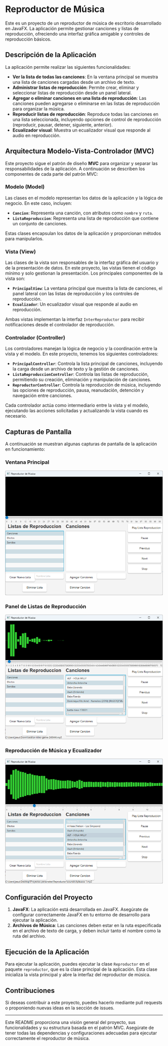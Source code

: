 # Reproductor de Música

Este es un proyecto de un reproductor de música de escritorio desarrollado en JavaFX. La aplicación permite gestionar canciones y listas de reproducción, ofreciendo una interfaz gráfica amigable y controles de reproducción básicos.

## Descripción de la Aplicación

La aplicación permite realizar las siguientes funcionalidades:

- **Ver la lista de todas las canciones**: En la ventana principal se muestra una lista de canciones cargadas desde un archivo de texto.
- **Administrar listas de reproducción**: Permite crear, eliminar y seleccionar listas de reproducción desde un panel lateral.
- **Agregar o eliminar canciones en una lista de reproducción**: Las canciones pueden agregarse o eliminarse en las listas de reproducción para organizar la música.
- **Reproducir listas de reproducción**: Reproduce todas las canciones en una lista seleccionada, incluyendo opciones de control de reproducción (reproducir, pausar, detener, siguiente, anterior).
- **Ecualizador visual**: Muestra un ecualizador visual que responde al audio en reproducción.

## Arquitectura Modelo-Vista-Controlador (MVC)

Este proyecto sigue el patrón de diseño **MVC** para organizar y separar las responsabilidades de la aplicación. A continuación se describen los componentes de cada parte del patrón MVC:

### Modelo (Model)

Las clases en el modelo representan los datos de la aplicación y la lógica de negocio. En este caso, incluyen:

- **`Cancion`**: Representa una canción, con atributos como `nombre` y `ruta`.
- **`ListaReproduccion`**: Representa una lista de reproducción que contiene un conjunto de canciones.

Estas clases encapsulan los datos de la aplicación y proporcionan métodos para manipularlos.

### Vista (View)

Las clases de la vista son responsables de la interfaz gráfica del usuario y de la presentación de datos. En este proyecto, las vistas tienen el código mínimo y solo gestionan la presentación. Los principales componentes de la vista son:

- **`PrincipalView`**: La ventana principal que muestra la lista de canciones, el panel lateral con las listas de reproducción y los controles de reproducción.
- **`Ecualizador`**: Un ecualizador visual que responde al audio en reproducción.

Ambas vistas implementan la interfaz `InterReproductor` para recibir notificaciones desde el controlador de reproducción.

### Controlador (Controller)

Los controladores manejan la lógica de negocio y la coordinación entre la vista y el modelo. En este proyecto, tenemos los siguientes controladores:

- **`PrincipalController`**: Controla la lista principal de canciones, incluyendo la carga desde un archivo de texto y la gestión de canciones.
- **`ListaReproduccionController`**: Controla las listas de reproducción, permitiendo su creación, eliminación y manipulación de canciones.
- **`ReproductorController`**: Controla la reproducción de música, incluyendo las opciones de reproducción, pausa, reanudación, detención y navegación entre canciones.

Cada controlador actúa como intermediario entre la vista y el modelo, ejecutando las acciones solicitadas y actualizando la vista cuando es necesario.

## Capturas de Pantalla

A continuación se muestran algunas capturas de pantalla de la aplicación en funcionamiento:

### Ventana Principal
![Ventana Principal](Example/img/Ventana-Principal.png)

### Panel de Listas de Reproducción
![Panel de Listas](example/img/Panel-Reproduccion.png)

### Reproducción de Música y Ecualizador
![Reproducción y Ecualizador](example/img/Panel-Canciones.png)



## Configuración del Proyecto

1. **JavaFX**: La aplicación está desarrollada en JavaFX. Asegúrate de configurar correctamente JavaFX en tu entorno de desarrollo para ejecutar la aplicación.
2. **Archivos de Música**: Las canciones deben estar en la ruta especificada en el archivo de texto de carga, y deben incluir tanto el nombre como la ruta del archivo.

## Ejecución de la Aplicación

Para ejecutar la aplicación, puedes ejecutar la clase `Reproductor` en el paquete `reproductor`, que es la clase principal de la aplicación. Esta clase inicializa la vista principal y abre la interfaz del reproductor de música.

## Contribuciones

Si deseas contribuir a este proyecto, puedes hacerlo mediante pull requests o proponiendo nuevas ideas en la sección de issues.

---

Este README proporciona una visión general del proyecto, sus funcionalidades y su estructura basada en el patrón MVC. Asegúrate de tener todas las dependencias y configuraciones adecuadas para ejecutar correctamente el reproductor de música.
